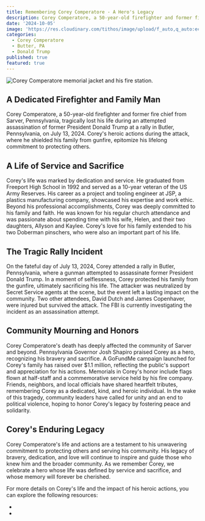 ```yaml
---
title: Remembering Corey Comperatore - A Hero's Legacy
description: Corey Comperatore, a 50-year-old firefighter and former fire chief from Sarver, Pennsylvania, tragically lost his life during an attempted assassination of former President Donald Trump at a rally in Butler, Pennsylvania, on July 13, 2024. Corey's heroic actions during the attack, where he shielded his family from gunfire, epitomize his lifelong commitment to protecting others.
date: '2024-10-05'
image: 'https://res.cloudinary.com/tithos/image/upload/f_auto,q_auto:eco/v1728161471/Fire_House_Tribute_s9xyqg.webp'
categories:
  - Corey Comperatore
  - Butter, PA
  - Donald Trump
published: true
featured: true
---
```


<script>
  import { ExternalLink, Image } from '../lib';
</script>

<Image
  src="https://res.cloudinary.com/tithos/image/upload/f_auto,q_auto:eco/v1728161471/Fire_House_Tribute_s9xyqg.webp"
  alt="Corey Comperatore memorial jacket and his fire station."
/>

## A Dedicated Firefighter and Family Man
Corey Comperatore, a 50-year-old firefighter and former fire chief from Sarver, Pennsylvania, tragically lost his life during an attempted assassination of former President Donald Trump at a rally in Butler, Pennsylvania, on July 13, 2024. Corey's heroic actions during the attack, where he shielded his family from gunfire, epitomize his lifelong commitment to protecting others.

## A Life of Service and Sacrifice
Corey's life was marked by dedication and service. He graduated from Freeport High School in 1992 and served as a 10-year veteran of the US Army Reserves. His career as a project and tooling engineer at JSP, a plastics manufacturing company, showcased his expertise and work ethic. Beyond his professional accomplishments, Corey was deeply committed to his family and faith. He was known for his regular church attendance and was passionate about spending time with his wife, Helen, and their two daughters, Allyson and Kaylee. Corey's love for his family extended to his two Doberman pinschers, who were also an important part of his life.

## The Tragic Rally Incident
On the fateful day of July 13, 2024, Corey attended a rally in Butler, Pennsylvania, where a gunman attempted to assassinate former President Donald Trump. In a moment of selflessness, Corey protected his family from the gunfire, ultimately sacrificing his life. The attacker was neutralized by Secret Service agents at the scene, but the event left a lasting impact on the community. Two other attendees, David Dutch and James Copenhaver, were injured but survived the attack. The FBI is currently investigating the incident as an assassination attempt.

## Community Mourning and Honors
Corey Comperatore's death has deeply affected the community of Sarver and beyond. Pennsylvania Governor Josh Shapiro praised Corey as a hero, recognizing his bravery and sacrifice. A GoFundMe campaign launched for Corey's family has raised over $1.1 million, reflecting the public's support and appreciation for his actions. Memorials in Corey's honor include flags flown at half-staff and a commemorative service held by his fire company. Friends, neighbors, and local officials have shared heartfelt tributes, remembering Corey as a dedicated, kind, and heroic individual. In the wake of this tragedy, community leaders have called for unity and an end to political violence, hoping to honor Corey's legacy by fostering peace and solidarity.

## Corey's Enduring Legacy
Corey Comperatore's life and actions are a testament to his unwavering commitment to protecting others and serving his community. His legacy of bravery, dedication, and love will continue to inspire and guide those who knew him and the broader community. As we remember Corey, we celebrate a hero whose life was defined by service and sacrifice, and whose memory will forever be cherished.

For more details on Corey's life and the impact of his heroic actions, you can explore the following resources:

- <ExternalLink href="https://www.cbsnews.com/pittsburgh/news/trump-to-honor-family-corey-comperatore-butler-rally/" text="Sister of Corey Comperatore speaks out ahead of Trump's rally" />
- <ExternalLink href="https://www.youtube.com/watch?v=PFU6VZQi_8M" text="Family of Corey Comperatore, Elon Musk among guests at memorial" />

